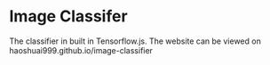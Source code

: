 # Image Classifer
The classifier in built in Tensorflow.js. The website can be viewed on haoshuai999.github.io/image-classifier